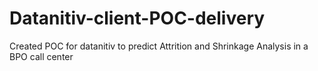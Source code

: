 # Datanitiv-client-POC-delivery
Created POC for datanitiv to predict Attrition and Shrinkage Analysis in a BPO call center

